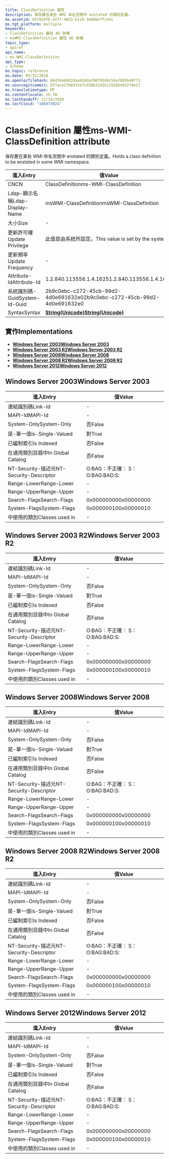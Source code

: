 ```yaml
---
title: ClassDefinition 屬性
description: 保存要在某些 WMI 命名空間中 enstated 的類別定義。
ms.assetid: b57026f6-2e77-4853-b118-3edb6effc54c
ms.tgt_platform: multiple
keywords:
- ClassDefinition 屬性 AD 架構
- msWMI-ClassDefinition 屬性 AD 架構
topic_type:
- apiref
api_name:
- ms-WMI-ClassDefinition
api_type:
- Schema
ms.topic: reference
ms.date: 05/31/2018
ms.openlocfilehash: b6d3da6b610aa92dda706f9184c54a7605b48773
ms.sourcegitcommit: b77ace27b0432e7cd3863191b11926be032fbe2f
ms.translationtype: MT
ms.contentlocale: zh-TW
ms.lasthandoff: 12/14/2020
ms.locfileid: "106973924"
---
```

# <a name="ms-wmi-classdefinition-attribute"></a><span data-ttu-id="4a831-105">ClassDefinition 屬性</span><span class="sxs-lookup"><span data-stu-id="4a831-105">ms-WMI-ClassDefinition attribute</span></span>

<span data-ttu-id="4a831-106">保存要在某些 WMI 命名空間中 enstated 的類別定義。</span><span class="sxs-lookup"><span data-stu-id="4a831-106">Holds a class definition to be enstated in some WMI namespace.</span></span>



| <span data-ttu-id="4a831-107">進入</span><span class="sxs-lookup"><span data-stu-id="4a831-107">Entry</span></span> | <span data-ttu-id="4a831-108">值</span><span class="sxs-lookup"><span data-stu-id="4a831-108">Value</span></span> |
|-------------------|---------------------------------------------|
| <span data-ttu-id="4a831-109">CN</span><span class="sxs-lookup"><span data-stu-id="4a831-109">CN</span></span>                | <span data-ttu-id="4a831-110">ClassDefinition</span><span class="sxs-lookup"><span data-stu-id="4a831-110">ms-WMI-ClassDefinition</span></span>                      |
| <span data-ttu-id="4a831-111">Ldap-顯示名稱</span><span class="sxs-lookup"><span data-stu-id="4a831-111">Ldap-Display-Name</span></span> | <span data-ttu-id="4a831-112">msWMI-ClassDefinition</span><span class="sxs-lookup"><span data-stu-id="4a831-112">msWMI-ClassDefinition</span></span>                       |
| <span data-ttu-id="4a831-113">大小</span><span class="sxs-lookup"><span data-stu-id="4a831-113">Size</span></span>              | \-                                          |
| <span data-ttu-id="4a831-114">更新許可權</span><span class="sxs-lookup"><span data-stu-id="4a831-114">Update Privilege</span></span>  | <span data-ttu-id="4a831-115">此值是由系統所設定。</span><span class="sxs-lookup"><span data-stu-id="4a831-115">This value is set by the system.</span></span>            |
| <span data-ttu-id="4a831-116">更新頻率</span><span class="sxs-lookup"><span data-stu-id="4a831-116">Update Frequency</span></span>  | \-                                          |
| <span data-ttu-id="4a831-117">Attribute-Id</span><span class="sxs-lookup"><span data-stu-id="4a831-117">Attribute-Id</span></span>      | <span data-ttu-id="4a831-118">1.2.840.113556.1.4.1625</span><span class="sxs-lookup"><span data-stu-id="4a831-118">1.2.840.113556.1.4.1625</span></span>                     |
| <span data-ttu-id="4a831-119">系統識別碼-Guid</span><span class="sxs-lookup"><span data-stu-id="4a831-119">System-Id-Guid</span></span>    | <span data-ttu-id="4a831-120">2b9c0ebc-c272-45cb-99d2-4d0e691632e0</span><span class="sxs-lookup"><span data-stu-id="4a831-120">2b9c0ebc-c272-45cb-99d2-4d0e691632e0</span></span>        |
| <span data-ttu-id="4a831-121">Syntax</span><span class="sxs-lookup"><span data-stu-id="4a831-121">Syntax</span></span>            | [<span data-ttu-id="4a831-122">**String(Unicode)**</span><span class="sxs-lookup"><span data-stu-id="4a831-122">**String(Unicode)**</span></span>](s-string-unicode.md) |



## <a name="implementations"></a><span data-ttu-id="4a831-123">實作</span><span class="sxs-lookup"><span data-stu-id="4a831-123">Implementations</span></span>

-   [<span data-ttu-id="4a831-124">**Windows Server 2003**</span><span class="sxs-lookup"><span data-stu-id="4a831-124">**Windows Server 2003**</span></span>](#windows-server-2003)
-   [<span data-ttu-id="4a831-125">**Windows Server 2003 R2**</span><span class="sxs-lookup"><span data-stu-id="4a831-125">**Windows Server 2003 R2**</span></span>](#windows-server-2003-r2)
-   [<span data-ttu-id="4a831-126">**Windows Server 2008**</span><span class="sxs-lookup"><span data-stu-id="4a831-126">**Windows Server 2008**</span></span>](#windows-server-2008)
-   [<span data-ttu-id="4a831-127">**Windows Server 2008 R2**</span><span class="sxs-lookup"><span data-stu-id="4a831-127">**Windows Server 2008 R2**</span></span>](#windows-server-2008-r2)
-   [<span data-ttu-id="4a831-128">**Windows Server 2012**</span><span class="sxs-lookup"><span data-stu-id="4a831-128">**Windows Server 2012**</span></span>](#windows-server-2012)

## <a name="windows-server-2003"></a><span data-ttu-id="4a831-129">Windows Server 2003</span><span class="sxs-lookup"><span data-stu-id="4a831-129">Windows Server 2003</span></span>



| <span data-ttu-id="4a831-130">進入</span><span class="sxs-lookup"><span data-stu-id="4a831-130">Entry</span></span> | <span data-ttu-id="4a831-131">值</span><span class="sxs-lookup"><span data-stu-id="4a831-131">Value</span></span> |
|------------------------|--------------|
| <span data-ttu-id="4a831-132">連結識別碼</span><span class="sxs-lookup"><span data-stu-id="4a831-132">Link-Id</span></span>                | \-           |
| <span data-ttu-id="4a831-133">MAPI-Id</span><span class="sxs-lookup"><span data-stu-id="4a831-133">MAPI-Id</span></span>                | \-           |
| <span data-ttu-id="4a831-134">System-Only</span><span class="sxs-lookup"><span data-stu-id="4a831-134">System-Only</span></span>            | <span data-ttu-id="4a831-135">否</span><span class="sxs-lookup"><span data-stu-id="4a831-135">False</span></span>        |
| <span data-ttu-id="4a831-136">是-單一值</span><span class="sxs-lookup"><span data-stu-id="4a831-136">Is-Single-Valued</span></span>       | <span data-ttu-id="4a831-137">對</span><span class="sxs-lookup"><span data-stu-id="4a831-137">True</span></span>         |
| <span data-ttu-id="4a831-138">已編制索引</span><span class="sxs-lookup"><span data-stu-id="4a831-138">Is Indexed</span></span>             | <span data-ttu-id="4a831-139">否</span><span class="sxs-lookup"><span data-stu-id="4a831-139">False</span></span>        |
| <span data-ttu-id="4a831-140">在通用類別目錄中</span><span class="sxs-lookup"><span data-stu-id="4a831-140">In Global Catalog</span></span>      | <span data-ttu-id="4a831-141">否</span><span class="sxs-lookup"><span data-stu-id="4a831-141">False</span></span>        |
| <span data-ttu-id="4a831-142">NT-Security-描述元</span><span class="sxs-lookup"><span data-stu-id="4a831-142">NT-Security-Descriptor</span></span> | <span data-ttu-id="4a831-143">O:BAG：不正確： S：</span><span class="sxs-lookup"><span data-stu-id="4a831-143">O:BAG:BAD:S:</span></span> |
| <span data-ttu-id="4a831-144">Range-Lower</span><span class="sxs-lookup"><span data-stu-id="4a831-144">Range-Lower</span></span>            | \-           |
| <span data-ttu-id="4a831-145">Range-Upper</span><span class="sxs-lookup"><span data-stu-id="4a831-145">Range-Upper</span></span>            | \-           |
| <span data-ttu-id="4a831-146">Search-Flags</span><span class="sxs-lookup"><span data-stu-id="4a831-146">Search-Flags</span></span>           | <span data-ttu-id="4a831-147">0x00000000</span><span class="sxs-lookup"><span data-stu-id="4a831-147">0x00000000</span></span>   |
| <span data-ttu-id="4a831-148">System-Flags</span><span class="sxs-lookup"><span data-stu-id="4a831-148">System-Flags</span></span>           | <span data-ttu-id="4a831-149">0x00000010</span><span class="sxs-lookup"><span data-stu-id="4a831-149">0x00000010</span></span>   |
| <span data-ttu-id="4a831-150">中使用的類別</span><span class="sxs-lookup"><span data-stu-id="4a831-150">Classes used in</span></span>        | \-           |



## <a name="windows-server-2003-r2"></a><span data-ttu-id="4a831-151">Windows Server 2003 R2</span><span class="sxs-lookup"><span data-stu-id="4a831-151">Windows Server 2003 R2</span></span>



| <span data-ttu-id="4a831-152">進入</span><span class="sxs-lookup"><span data-stu-id="4a831-152">Entry</span></span> | <span data-ttu-id="4a831-153">值</span><span class="sxs-lookup"><span data-stu-id="4a831-153">Value</span></span> |
|------------------------|--------------|
| <span data-ttu-id="4a831-154">連結識別碼</span><span class="sxs-lookup"><span data-stu-id="4a831-154">Link-Id</span></span>                | \-           |
| <span data-ttu-id="4a831-155">MAPI-Id</span><span class="sxs-lookup"><span data-stu-id="4a831-155">MAPI-Id</span></span>                | \-           |
| <span data-ttu-id="4a831-156">System-Only</span><span class="sxs-lookup"><span data-stu-id="4a831-156">System-Only</span></span>            | <span data-ttu-id="4a831-157">否</span><span class="sxs-lookup"><span data-stu-id="4a831-157">False</span></span>        |
| <span data-ttu-id="4a831-158">是-單一值</span><span class="sxs-lookup"><span data-stu-id="4a831-158">Is-Single-Valued</span></span>       | <span data-ttu-id="4a831-159">對</span><span class="sxs-lookup"><span data-stu-id="4a831-159">True</span></span>         |
| <span data-ttu-id="4a831-160">已編制索引</span><span class="sxs-lookup"><span data-stu-id="4a831-160">Is Indexed</span></span>             | <span data-ttu-id="4a831-161">否</span><span class="sxs-lookup"><span data-stu-id="4a831-161">False</span></span>        |
| <span data-ttu-id="4a831-162">在通用類別目錄中</span><span class="sxs-lookup"><span data-stu-id="4a831-162">In Global Catalog</span></span>      | <span data-ttu-id="4a831-163">否</span><span class="sxs-lookup"><span data-stu-id="4a831-163">False</span></span>        |
| <span data-ttu-id="4a831-164">NT-Security-描述元</span><span class="sxs-lookup"><span data-stu-id="4a831-164">NT-Security-Descriptor</span></span> | <span data-ttu-id="4a831-165">O:BAG：不正確： S：</span><span class="sxs-lookup"><span data-stu-id="4a831-165">O:BAG:BAD:S:</span></span> |
| <span data-ttu-id="4a831-166">Range-Lower</span><span class="sxs-lookup"><span data-stu-id="4a831-166">Range-Lower</span></span>            | \-           |
| <span data-ttu-id="4a831-167">Range-Upper</span><span class="sxs-lookup"><span data-stu-id="4a831-167">Range-Upper</span></span>            | \-           |
| <span data-ttu-id="4a831-168">Search-Flags</span><span class="sxs-lookup"><span data-stu-id="4a831-168">Search-Flags</span></span>           | <span data-ttu-id="4a831-169">0x00000000</span><span class="sxs-lookup"><span data-stu-id="4a831-169">0x00000000</span></span>   |
| <span data-ttu-id="4a831-170">System-Flags</span><span class="sxs-lookup"><span data-stu-id="4a831-170">System-Flags</span></span>           | <span data-ttu-id="4a831-171">0x00000010</span><span class="sxs-lookup"><span data-stu-id="4a831-171">0x00000010</span></span>   |
| <span data-ttu-id="4a831-172">中使用的類別</span><span class="sxs-lookup"><span data-stu-id="4a831-172">Classes used in</span></span>        | \-           |



## <a name="windows-server-2008"></a><span data-ttu-id="4a831-173">Windows Server 2008</span><span class="sxs-lookup"><span data-stu-id="4a831-173">Windows Server 2008</span></span>



| <span data-ttu-id="4a831-174">進入</span><span class="sxs-lookup"><span data-stu-id="4a831-174">Entry</span></span> | <span data-ttu-id="4a831-175">值</span><span class="sxs-lookup"><span data-stu-id="4a831-175">Value</span></span> |
|------------------------|--------------|
| <span data-ttu-id="4a831-176">連結識別碼</span><span class="sxs-lookup"><span data-stu-id="4a831-176">Link-Id</span></span>                | \-           |
| <span data-ttu-id="4a831-177">MAPI-Id</span><span class="sxs-lookup"><span data-stu-id="4a831-177">MAPI-Id</span></span>                | \-           |
| <span data-ttu-id="4a831-178">System-Only</span><span class="sxs-lookup"><span data-stu-id="4a831-178">System-Only</span></span>            | <span data-ttu-id="4a831-179">否</span><span class="sxs-lookup"><span data-stu-id="4a831-179">False</span></span>        |
| <span data-ttu-id="4a831-180">是-單一值</span><span class="sxs-lookup"><span data-stu-id="4a831-180">Is-Single-Valued</span></span>       | <span data-ttu-id="4a831-181">對</span><span class="sxs-lookup"><span data-stu-id="4a831-181">True</span></span>         |
| <span data-ttu-id="4a831-182">已編制索引</span><span class="sxs-lookup"><span data-stu-id="4a831-182">Is Indexed</span></span>             | <span data-ttu-id="4a831-183">否</span><span class="sxs-lookup"><span data-stu-id="4a831-183">False</span></span>        |
| <span data-ttu-id="4a831-184">在通用類別目錄中</span><span class="sxs-lookup"><span data-stu-id="4a831-184">In Global Catalog</span></span>      | <span data-ttu-id="4a831-185">否</span><span class="sxs-lookup"><span data-stu-id="4a831-185">False</span></span>        |
| <span data-ttu-id="4a831-186">NT-Security-描述元</span><span class="sxs-lookup"><span data-stu-id="4a831-186">NT-Security-Descriptor</span></span> | <span data-ttu-id="4a831-187">O:BAG：不正確： S：</span><span class="sxs-lookup"><span data-stu-id="4a831-187">O:BAG:BAD:S:</span></span> |
| <span data-ttu-id="4a831-188">Range-Lower</span><span class="sxs-lookup"><span data-stu-id="4a831-188">Range-Lower</span></span>            | \-           |
| <span data-ttu-id="4a831-189">Range-Upper</span><span class="sxs-lookup"><span data-stu-id="4a831-189">Range-Upper</span></span>            | \-           |
| <span data-ttu-id="4a831-190">Search-Flags</span><span class="sxs-lookup"><span data-stu-id="4a831-190">Search-Flags</span></span>           | <span data-ttu-id="4a831-191">0x00000000</span><span class="sxs-lookup"><span data-stu-id="4a831-191">0x00000000</span></span>   |
| <span data-ttu-id="4a831-192">System-Flags</span><span class="sxs-lookup"><span data-stu-id="4a831-192">System-Flags</span></span>           | <span data-ttu-id="4a831-193">0x00000010</span><span class="sxs-lookup"><span data-stu-id="4a831-193">0x00000010</span></span>   |
| <span data-ttu-id="4a831-194">中使用的類別</span><span class="sxs-lookup"><span data-stu-id="4a831-194">Classes used in</span></span>        | \-           |



## <a name="windows-server-2008-r2"></a><span data-ttu-id="4a831-195">Windows Server 2008 R2</span><span class="sxs-lookup"><span data-stu-id="4a831-195">Windows Server 2008 R2</span></span>



| <span data-ttu-id="4a831-196">進入</span><span class="sxs-lookup"><span data-stu-id="4a831-196">Entry</span></span> | <span data-ttu-id="4a831-197">值</span><span class="sxs-lookup"><span data-stu-id="4a831-197">Value</span></span> |
|------------------------|--------------|
| <span data-ttu-id="4a831-198">連結識別碼</span><span class="sxs-lookup"><span data-stu-id="4a831-198">Link-Id</span></span>                | \-           |
| <span data-ttu-id="4a831-199">MAPI-Id</span><span class="sxs-lookup"><span data-stu-id="4a831-199">MAPI-Id</span></span>                | \-           |
| <span data-ttu-id="4a831-200">System-Only</span><span class="sxs-lookup"><span data-stu-id="4a831-200">System-Only</span></span>            | <span data-ttu-id="4a831-201">否</span><span class="sxs-lookup"><span data-stu-id="4a831-201">False</span></span>        |
| <span data-ttu-id="4a831-202">是-單一值</span><span class="sxs-lookup"><span data-stu-id="4a831-202">Is-Single-Valued</span></span>       | <span data-ttu-id="4a831-203">對</span><span class="sxs-lookup"><span data-stu-id="4a831-203">True</span></span>         |
| <span data-ttu-id="4a831-204">已編制索引</span><span class="sxs-lookup"><span data-stu-id="4a831-204">Is Indexed</span></span>             | <span data-ttu-id="4a831-205">否</span><span class="sxs-lookup"><span data-stu-id="4a831-205">False</span></span>        |
| <span data-ttu-id="4a831-206">在通用類別目錄中</span><span class="sxs-lookup"><span data-stu-id="4a831-206">In Global Catalog</span></span>      | <span data-ttu-id="4a831-207">否</span><span class="sxs-lookup"><span data-stu-id="4a831-207">False</span></span>        |
| <span data-ttu-id="4a831-208">NT-Security-描述元</span><span class="sxs-lookup"><span data-stu-id="4a831-208">NT-Security-Descriptor</span></span> | <span data-ttu-id="4a831-209">O:BAG：不正確： S：</span><span class="sxs-lookup"><span data-stu-id="4a831-209">O:BAG:BAD:S:</span></span> |
| <span data-ttu-id="4a831-210">Range-Lower</span><span class="sxs-lookup"><span data-stu-id="4a831-210">Range-Lower</span></span>            | \-           |
| <span data-ttu-id="4a831-211">Range-Upper</span><span class="sxs-lookup"><span data-stu-id="4a831-211">Range-Upper</span></span>            | \-           |
| <span data-ttu-id="4a831-212">Search-Flags</span><span class="sxs-lookup"><span data-stu-id="4a831-212">Search-Flags</span></span>           | <span data-ttu-id="4a831-213">0x00000000</span><span class="sxs-lookup"><span data-stu-id="4a831-213">0x00000000</span></span>   |
| <span data-ttu-id="4a831-214">System-Flags</span><span class="sxs-lookup"><span data-stu-id="4a831-214">System-Flags</span></span>           | <span data-ttu-id="4a831-215">0x00000010</span><span class="sxs-lookup"><span data-stu-id="4a831-215">0x00000010</span></span>   |
| <span data-ttu-id="4a831-216">中使用的類別</span><span class="sxs-lookup"><span data-stu-id="4a831-216">Classes used in</span></span>        | \-           |



## <a name="windows-server-2012"></a><span data-ttu-id="4a831-217">Windows Server 2012</span><span class="sxs-lookup"><span data-stu-id="4a831-217">Windows Server 2012</span></span>



| <span data-ttu-id="4a831-218">進入</span><span class="sxs-lookup"><span data-stu-id="4a831-218">Entry</span></span> | <span data-ttu-id="4a831-219">值</span><span class="sxs-lookup"><span data-stu-id="4a831-219">Value</span></span> |
|------------------------|--------------|
| <span data-ttu-id="4a831-220">連結識別碼</span><span class="sxs-lookup"><span data-stu-id="4a831-220">Link-Id</span></span>                | \-           |
| <span data-ttu-id="4a831-221">MAPI-Id</span><span class="sxs-lookup"><span data-stu-id="4a831-221">MAPI-Id</span></span>                | \-           |
| <span data-ttu-id="4a831-222">System-Only</span><span class="sxs-lookup"><span data-stu-id="4a831-222">System-Only</span></span>            | <span data-ttu-id="4a831-223">否</span><span class="sxs-lookup"><span data-stu-id="4a831-223">False</span></span>        |
| <span data-ttu-id="4a831-224">是-單一值</span><span class="sxs-lookup"><span data-stu-id="4a831-224">Is-Single-Valued</span></span>       | <span data-ttu-id="4a831-225">對</span><span class="sxs-lookup"><span data-stu-id="4a831-225">True</span></span>         |
| <span data-ttu-id="4a831-226">已編制索引</span><span class="sxs-lookup"><span data-stu-id="4a831-226">Is Indexed</span></span>             | <span data-ttu-id="4a831-227">否</span><span class="sxs-lookup"><span data-stu-id="4a831-227">False</span></span>        |
| <span data-ttu-id="4a831-228">在通用類別目錄中</span><span class="sxs-lookup"><span data-stu-id="4a831-228">In Global Catalog</span></span>      | <span data-ttu-id="4a831-229">否</span><span class="sxs-lookup"><span data-stu-id="4a831-229">False</span></span>        |
| <span data-ttu-id="4a831-230">NT-Security-描述元</span><span class="sxs-lookup"><span data-stu-id="4a831-230">NT-Security-Descriptor</span></span> | <span data-ttu-id="4a831-231">O:BAG：不正確： S：</span><span class="sxs-lookup"><span data-stu-id="4a831-231">O:BAG:BAD:S:</span></span> |
| <span data-ttu-id="4a831-232">Range-Lower</span><span class="sxs-lookup"><span data-stu-id="4a831-232">Range-Lower</span></span>            | \-           |
| <span data-ttu-id="4a831-233">Range-Upper</span><span class="sxs-lookup"><span data-stu-id="4a831-233">Range-Upper</span></span>            | \-           |
| <span data-ttu-id="4a831-234">Search-Flags</span><span class="sxs-lookup"><span data-stu-id="4a831-234">Search-Flags</span></span>           | <span data-ttu-id="4a831-235">0x00000000</span><span class="sxs-lookup"><span data-stu-id="4a831-235">0x00000000</span></span>   |
| <span data-ttu-id="4a831-236">System-Flags</span><span class="sxs-lookup"><span data-stu-id="4a831-236">System-Flags</span></span>           | <span data-ttu-id="4a831-237">0x00000010</span><span class="sxs-lookup"><span data-stu-id="4a831-237">0x00000010</span></span>   |
| <span data-ttu-id="4a831-238">中使用的類別</span><span class="sxs-lookup"><span data-stu-id="4a831-238">Classes used in</span></span>        | \-           |



 

 




